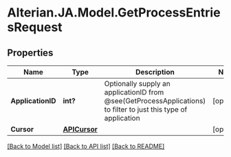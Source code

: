 # Alterian.JA.Model.GetProcessEntriesRequest

## Properties

Name | Type | Description | Notes
------------ | ------------- | ------------- | -------------
**ApplicationID** | **int?** | Optionally supply an applicationID from @see(GetProcessApplications) to filter to just this type of application | [optional] 
**Cursor** | [**APICursor**](APICursor.md) |  | [optional] 

[[Back to Model list]](../README.md#documentation-for-models) [[Back to API list]](../README.md#documentation-for-api-endpoints) [[Back to README]](../README.md)

